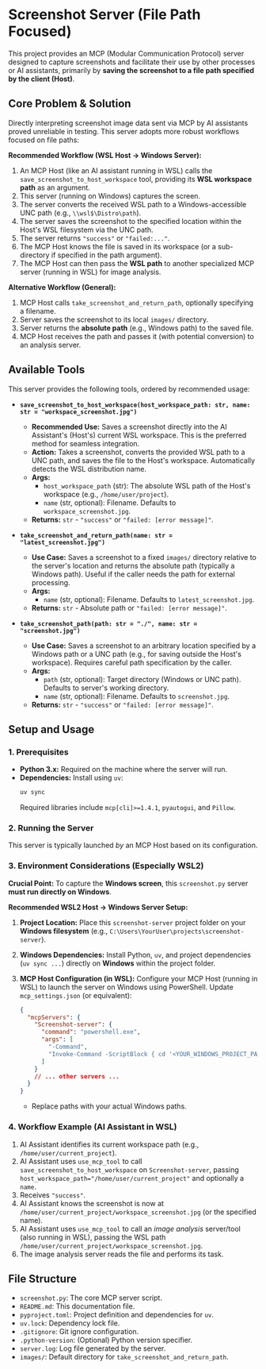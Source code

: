 # Screenshot Server (File Path Focused)

This project provides an MCP (Modular Communication Protocol) server designed to capture screenshots and facilitate their use by other processes or AI assistants, primarily by **saving the screenshot to a file path specified by the client (Host)**.

## Core Problem & Solution

Directly interpreting screenshot image data sent via MCP by AI assistants proved unreliable in testing. This server adopts more robust workflows focused on file paths:

**Recommended Workflow (WSL Host -> Windows Server):**

1.  An MCP Host (like an AI assistant running in WSL) calls the `save_screenshot_to_host_workspace` tool, providing its **WSL workspace path** as an argument.
2.  This server (running on Windows) captures the screen.
3.  The server converts the received WSL path to a Windows-accessible UNC path (e.g., `\\wsl$\Distro\path`).
4.  The server saves the screenshot to the specified location within the Host's WSL filesystem via the UNC path.
5.  The server returns `"success"` or `"failed:..."`.
6.  The MCP Host knows the file is saved in its workspace (or a sub-directory if specified in the path argument).
7.  The MCP Host can then pass the **WSL path** to another specialized MCP server (running in WSL) for image analysis.

**Alternative Workflow (General):**

1.  MCP Host calls `take_screenshot_and_return_path`, optionally specifying a filename.
2.  Server saves the screenshot to its local `images/` directory.
3.  Server returns the **absolute path** (e.g., Windows path) to the saved file.
4.  MCP Host receives the path and passes it (with potential conversion) to an analysis server.

## Available Tools

This server provides the following tools, ordered by recommended usage:

*   **`save_screenshot_to_host_workspace(host_workspace_path: str, name: str = "workspace_screenshot.jpg")`**
    *   **Recommended Use:** Saves a screenshot directly into the AI Assistant's (Host's) current WSL workspace. This is the preferred method for seamless integration.
    *   **Action:** Takes a screenshot, converts the provided WSL path to a UNC path, and saves the file to the Host's workspace. Automatically detects the WSL distribution name.
    *   **Args:**
        *   `host_workspace_path` (str): The absolute WSL path of the Host's workspace (e.g., `/home/user/project`).
        *   `name` (str, optional): Filename. Defaults to `workspace_screenshot.jpg`.
    *   **Returns:** `str` - `"success"` or `"failed: [error message]"`.

*   **`take_screenshot_and_return_path(name: str = "latest_screenshot.jpg")`**
    *   **Use Case:** Saves a screenshot to a fixed `images/` directory relative to the server's location and returns the absolute path (typically a Windows path). Useful if the caller needs the path for external processing.
    *   **Args:**
        *   `name` (str, optional): Filename. Defaults to `latest_screenshot.jpg`.
    *   **Returns:** `str` - Absolute path or `"failed: [error message]"`.

*   **`take_screenshot_path(path: str = "./", name: str = "screenshot.jpg")`**
    *   **Use Case:** Saves a screenshot to an arbitrary location specified by a Windows path or a UNC path (e.g., for saving outside the Host's workspace). Requires careful path specification by the caller.
    *   **Args:**
        *   `path` (str, optional): Target directory (Windows or UNC path). Defaults to server's working directory.
        *   `name` (str, optional): Filename. Defaults to `screenshot.jpg`.
    *   **Returns:** `str` - `"success"` or `"failed: [error message]"`.
## Setup and Usage

### 1. Prerequisites
*   **Python 3.x:** Required on the machine where the server will run.
*   **Dependencies:** Install using `uv`:
    ```bash
    uv sync
    ```
    Required libraries include `mcp[cli]>=1.4.1`, `pyautogui`, and `Pillow`.

### 2. Running the Server
This server is typically launched *by* an MCP Host based on its configuration.

### 3. Environment Considerations (Especially WSL2)

**Crucial Point:** To capture the **Windows screen**, this `screenshot.py` server **must run directly on Windows**.

**Recommended WSL2 Host -> Windows Server Setup:**

1.  **Project Location:** Place this `screenshot-server` project folder on your **Windows filesystem** (e.g., `C:\Users\YourUser\projects\screenshot-server`).
2.  **Windows Dependencies:** Install Python, `uv`, and project dependencies (`uv sync ...`) directly on **Windows** within the project folder.
3.  **MCP Host Configuration (in WSL):** Configure your MCP Host (running in WSL) to launch the server on Windows using PowerShell. Update `mcp_settings.json` (or equivalent):

    ```json
    {
      "mcpServers": {
        "Screenshot-server": {
          "command": "powershell.exe",
          "args": [
            "-Command",
            "Invoke-Command -ScriptBlock { cd '<YOUR_WINDOWS_PROJECT_PATH>'; & '<YOUR_WINDOWS_UV_PATH>' run screenshot.py }"
          ]
        }
        // ... other servers ...
      }
    }
    ```
    *   Replace paths with your actual Windows paths.

### 4. Workflow Example (AI Assistant in WSL)
1.  AI Assistant identifies its current workspace path (e.g., `/home/user/current_project`).
2.  AI Assistant uses `use_mcp_tool` to call `save_screenshot_to_host_workspace` on `Screenshot-server`, passing `host_workspace_path="/home/user/current_project"` and optionally a `name`.
3.  Receives `"success"`.
4.  AI Assistant knows the screenshot is now at `/home/user/current_project/workspace_screenshot.jpg` (or the specified name).
5.  AI Assistant uses `use_mcp_tool` to call an *image analysis* server/tool (also running in WSL), passing the WSL path `/home/user/current_project/workspace_screenshot.jpg`.
6.  The image analysis server reads the file and performs its task.

## File Structure

*   `screenshot.py`: The core MCP server script.
*   `README.md`: This documentation file.
*   `pyproject.toml`: Project definition and dependencies for `uv`.
*   `uv.lock`: Dependency lock file.
*   `.gitignore`: Git ignore configuration.
*   `.python-version`: (Optional) Python version specifier.
*   `server.log`: Log file generated by the server.
*   `images/`: Default directory for `take_screenshot_and_return_path`.